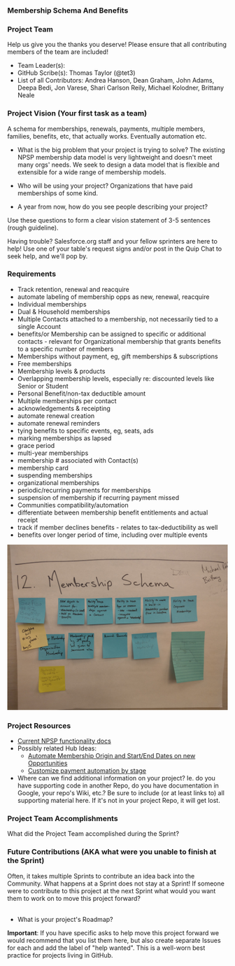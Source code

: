 ### Membership Schema And Benefits

### Project Team
Help us give you the thanks you deserve! Please ensure that all contributing members of the team are included!
* Team Leader(s): 
* GitHub Scribe(s): Thomas Taylor (@tet3)
* List of all Contributors: Andrea Hanson, Dean Graham, John Adams, Deepa Bedi, Jon Varese, Shari Carlson Reily, Michael Kolodner, Brittany Neale

### Project Vision (Your first task as a team)
A schema for memberships, renewals, payments, multiple members, families, benefits, etc, that actually works. Eventually automation etc.

* What is the big problem that your project is trying to solve?
    The existing NPSP membership data model is very lightweight and doesn't meet many orgs' needs. We seek to design a data model that is flexible and extensible for a wide range of membership models. 

* Who will be using your project?
    Organizations that have paid memberships of some kind. 

* A year from now, how do you see people describing your project?

Use these questions to form a clear vision statement of 3-5 sentences (rough guideline). 

Having trouble? Salesforce.org staff and your fellow sprinters are here to help! Use one of your table's request signs and/or post in the Quip Chat to seek help, and we'll pop by.

### Requirements

* Track retention, renewal and reacquire
* automate labeling of membership opps as new, renewal, reacquire
* Individual memberships
* Dual & Household memberships
* Multiple Contacts attached to a membership, not necessarily tied to a single Account
* benefits/or Membership can be assigned to specific or additional contacts - relevant for Organizational membership that grants benefits to a specific number of members
* Memberships without payment, eg, gift memberships & subscriptions
* Free memberships 
* Membership levels & products
* Overlapping membership levels, especially re: discounted levels like Senior or Student 
* Personal Benefit/non-tax deductible amount
* Multiple memberships per contact
* acknowledgements & receipting
* automate renewal creation
* automate renewal reminders
* tying benefits to specific events, eg, seats, ads
* marking memberships as lapsed
* grace period 
* multi-year memberships
* membership # associated with Contact(s)
* membership card
* suspending memberships
* organizational memberships
* periodic/recurring payments for memberships
* suspension of membership if recurring payment missed
* Communities compatibility/automation
* differentiate between membership benefit entitlements and actual receipt
* track if member declines benefits - relates to tax-deductibility as well
* benefits over longer period of time, including over multiple events


![Image of MemberPosterPhoto.jpg](images/MemberPosterPhoto.jpg)

### Project Resources

* [Current NPSP functionality docs](https://powerofus.force.com/s/article/NPSP-Working-with-Memberships)
* Possibly related Hub Ideas:
  *   [Automate Membership Origin and Start/End Dates on new Opportunities](https://powerofus.force.com/s/idea/a1W80000004DUjLEAW/automate-membership-origin-and-startend-dates-on-new-opportunities)
  *   [Customize payment automation by stage](https://powerofus.force.com/s/idea/a1W80000006bnfMEAQ/customize-payment-automation-by-stage)
* Where can we find additional information on your project? Ie. do you have supporting code in another Repo, do you have documentation in Google, your repo's Wiki, etc.? Be sure to include (or at least links to) all supporting material here. If it's not in your project Repo, it will get lost.

### Project Team Accomplishments
What did the Project Team accomplished during the Sprint?

### Future Contributions (AKA what were you unable to finish at the Sprint)
Often, it takes multiple Sprints to contribute an idea back into the Community. What happens at a Sprint does not stay at a Sprint! If someone were to contribute to this project at the next Sprint what would you want them to work on to move this project forward?<br><br>
* What is your project's Roadmap?

**Important**: If you have specific asks to help move this project forward we would recommend that you list them here, but also create separate Issues for each and add the label of "help wanted". This is a well-worn best practice for projects living in GitHub.